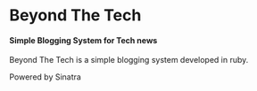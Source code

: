 # Beyond The Tech
#### Simple Blogging System for Tech news

Beyond The Tech is a simple blogging system developed in ruby.

Powered by Sinatra